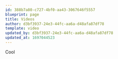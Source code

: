 ```yaml
---
id: 388b7a80-c727-4bf0-aa43-3067646f5557
blueprint: page
title: Videos
author: d3bf3937-24e3-44fc-aa6a-d48afa87df78
template: video
updated_by: d3bf3937-24e3-44fc-aa6a-d48afa87df78
updated_at: 1697044523
---
```

Cool
